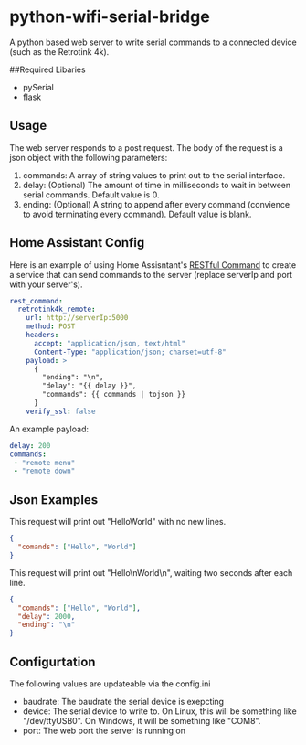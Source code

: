 # python-wifi-serial-bridge
A python based web server to write serial commands to a connected device (such as the Retrotink 4k).

##Required Libaries
* pySerial
* flask


## Usage

The web server responds to a post request. The body of the request is a json object with the following parameters:
1. commands: A array of string values to print out to the serial interface.
2. delay: (Optional) The amount of time in milliseconds to wait in between serial commands. Default value is 0.
3. ending: (Optional) A string to append after every command (convience to avoid terminating every command). Default value is blank.

## Home Assistant Config
Here is an example of using Home Assisntant's [RESTful Command](https://www.home-assistant.io/integrations/rest_command/) to create a service that can send commands to the server (replace serverIp and port with your server's).
```yaml
rest_command:
  retrotink4k_remote:
    url: http://serverIp:5000
    method: POST
    headers:
      accept: "application/json, text/html"
      Content-Type: "application/json; charset=utf-8"
    payload: >
      {
        "ending": "\n",
        "delay": "{{ delay }}",
        "commands": {{ commands | tojson }}
      }
    verify_ssl: false
```
An example payload:
```yaml
delay: 200
commands:
 - "remote menu"
 - "remote down"
```


## Json Examples

This request will print out "HelloWorld" with no new lines.
```json
{
  "comands": ["Hello", "World"]
}
```

This request will print out "Hello\nWorld\n", waiting two seconds after each line.
```json
{
  "comands": ["Hello", "World"],
  "delay": 2000,
  "ending": "\n"
}
```

## Configurtation 
The following values are updateable via the config.ini
* baudrate: The baudrate the serial device is exepcting
* device: The serial device to write to. On Linux, this will be something like "/dev/ttyUSB0". On Windows, it will be something like "COM8".
* port: The web port the server is running on

